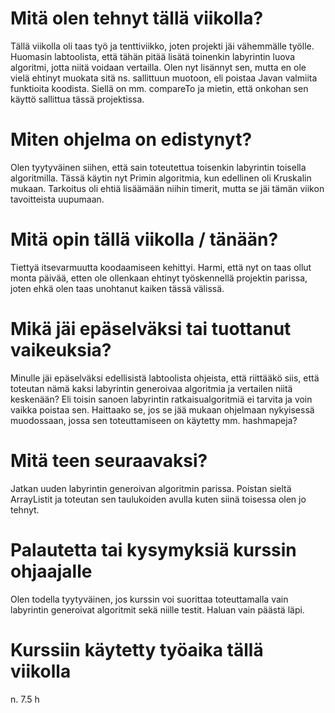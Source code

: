 # Mitä olen tehnyt tällä viikolla?
Tällä viikolla oli taas työ ja tenttiviikko, joten projekti jäi vähemmälle työlle. Huomasin labtoolista, että tähän pitää lisätä toinenkin labyrintin luova algoritmi, jotta niitä voidaan vertailla. Olen nyt lisännyt sen, mutta en ole vielä ehtinyt muokata sitä ns. sallittuun muotoon, eli poistaa Javan valmiita funktioita koodista. Siellä on mm. compareTo ja mietin, että onkohan sen käyttö sallittua tässä projektissa. 

# Miten ohjelma on edistynyt?
Olen tyytyväinen siihen, että sain toteutettua toisenkin labyrintin toisella algoritmilla. Tässä käytin nyt Primin algoritmia, kun edellinen oli Kruskalin mukaan. Tarkoitus oli ehtiä lisäämään niihin timerit, mutta se jäi tämän viikon tavoitteista uupumaan. 

# Mitä opin tällä viikolla / tänään?
Tiettyä itsevarmuutta koodaamiseen kehittyi. Harmi, että nyt on taas ollut monta päivää, etten ole ollenkaan ehtinyt työskennellä projektin parissa, joten ehkä olen taas unohtanut kaiken tässä välissä. 

# Mikä jäi epäselväksi tai tuottanut vaikeuksia?
Minulle jäi epäselväksi edellisistä labtoolista ohjeista, että riittääkö siis, että toteutan nämä kaksi labyrintin generoivaa algoritmia ja vertailen niitä keskenään? Eli toisin sanoen labyrintin ratkaisualgoritmiä ei tarvita ja voin vaikka poistaa sen. Haittaako se, jos se jää mukaan ohjelmaan nykyisessä muodossaan, jossa sen toteuttamiseen on käytetty mm. hashmapeja?

# Mitä teen seuraavaksi?
Jatkan uuden labyrintin generoivan algoritmin parissa. Poistan sieltä ArrayListit ja toteutan sen taulukoiden avulla kuten siinä toisessa olen jo tehnyt. 

# Palautetta tai kysymyksiä kurssin ohjaajalle
Olen todella tyytyväinen, jos kurssin voi suorittaa toteuttamalla vain labyrintin generoivat algoritmit sekä niille testit. Haluan vain päästä läpi. 

# Kurssiin käytetty työaika tällä viikolla
n. 7.5 h
